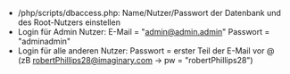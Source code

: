 - /php/scripts/dbaccess.php: Name/Nutzer/Passwort der Datenbank und des Root-Nutzers einstellen
- Login für Admin Nutzer: E-Mail = "admin@admin.admin" Passwort = "adminadmin"
- Login für alle anderen Nutzer: Passwort = erster Teil der E-Mail vor @  (zB robertPhillips28@imaginary.com -> pw = "robertPhillips28")
